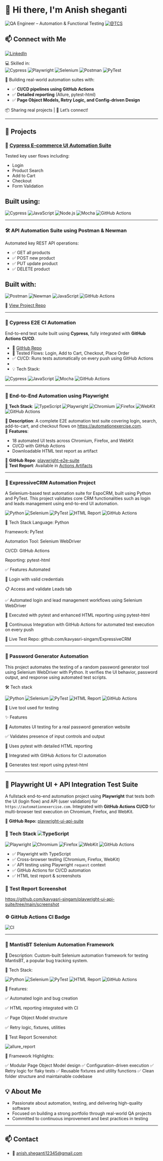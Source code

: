 # 👋 Hi there, I'm Anish sheganti


![QA Engineer – Automation & Functional Testing](https://img.shields.io/badge/QA%20Engineer–Automation%20%26%20Functional%20Testing-brightgreen?logo=testing-library&logoColor=white)
[![@TCS](https://img.shields.io/badge/@TCS-blue)](https://www.TCS.com/)



## 📫 Connect with Me

[![LinkedIn](https://img.shields.io/badge/-LinkedIn-?logo=linkedin&style=social)](https://www.linkedin.com/in/anishsheganti)









💻 Skilled in:  
![Cypress](https://img.shields.io/badge/Cypress-13.7.0-brightgreen?logo=cypress)
![Playwright](https://img.shields.io/badge/Playwright-1.43.1-blue?logo=playwright)
![Selenium](https://img.shields.io/badge/Selenium-4.20.0-brightgreen?logo=selenium)
![Postman](https://img.shields.io/badge/Postman-10.21-orange?logo=postman)
![PyTest](https://img.shields.io/badge/PyTest-8.1.1-yellow?logo=pytest)

🔧 Building real-world automation suites with:
- ✅ **CI/CD pipelines using GitHub Actions**
- ✅ **Detailed reporting** (Allure, pytest-html)
- ✅ **Page Object Models, Retry Logic, and Config-driven Design**

 📦 Sharing real projects | 🤝 Let’s connect!

---------------------------------------------

## 🔧 Projects

### 🧪 [Cypress E-commerce UI Automation Suite](https://github.com/kavyasri-singam/cypress-ecommerce-tests)
Tested key user flows including:
- Login  
- Product Search  
- Add to Cart  
- Checkout  
- Form Validation  

Built using:
--

![Cypress](https://img.shields.io/badge/Cypress-13.7.0-brightgreen?logo=cypress)
![JavaScript](https://img.shields.io/badge/JavaScript-ES6-yellow?logo=javascript)
![Node.js](https://img.shields.io/badge/Node.js-20.x-green?logo=node.js)
![Mocha](https://img.shields.io/badge/Mocha-10.2.0-brown?logo=mocha)
![GitHub Actions](https://img.shields.io/badge/CI-GitHub_Actions-blue?logo=github)


--------

###  🛠️ API Automation Suite using Postman & Newman  
Automated key REST API operations:
- ✅ GET all products  
- ✅ POST new product  
- ✅ PUT update product  
- ✅ DELETE product  


Built with:  
---

![Postman](https://img.shields.io/badge/Postman-10.21-orange?logo=postman)
![Newman](https://img.shields.io/badge/Newman-6.0.0-brightgreen?logo=newman)
![JavaScript](https://img.shields.io/badge/JavaScript-ES6-yellow?logo=javascript)
![GitHub Actions](https://img.shields.io/badge/CI-GitHub_Actions-blue?logo=github)


📂 [View Project Repo](https://github.com/kavyasri-singam/postman-api-tests)


-----------------------------------------------------------------------


### 🔹 Cypress E2E CI Automation

End-to-end test suite built using **Cypress**, fully integrated with **GitHub Actions CI/CD**.

- 🔗 [GitHub Repo](https://github.com/kavyasri-singam/cypress-e2e-ci)
- 🧪 Tested Flows: Login, Add to Cart, Checkout, Place Order
- ✅ CI/CD: Runs tests automatically on every push using GitHub Actions
- 
- 💡 Tech Stack: 

![Cypress](https://img.shields.io/badge/Cypress-13.7.0-brightgreen?logo=cypress)
![JavaScript](https://img.shields.io/badge/JavaScript-ES6-yellow?logo=javascript)
![Mocha](https://img.shields.io/badge/Mocha-10.2.0-brown?logo=mocha)
![GitHub Actions](https://img.shields.io/badge/CI-GitHub_Actions-blue?logo=github)


--------------------------------------------------------------------

### 🎯  End-to-End Automation using Playwright

🔹 **Tech Stack**:  ![TypeScript](https://img.shields.io/badge/TypeScript-5.4-blue?logo=typescript)
![Playwright](https://img.shields.io/npm/v/playwright.svg?logo=playwright)
![Chromium](https://img.shields.io/badge/Chromium-137.0.7151.27-blue?logo=google-chrome)
![Firefox](https://img.shields.io/badge/Firefox-137.0-blue?logo=firefoxbrowser)
![WebKit](https://img.shields.io/badge/WebKit-18.4-blue?logo=safari)
![GitHub Actions](https://img.shields.io/badge/CI-GitHub_Actions-blue?logo=github)

🔹 **Description**: A complete E2E automation test suite covering login, search, add-to-cart, and checkout flows on https://automationexercise.com.  
🔹 **Features**:
- 18 automated UI tests across Chromium, Firefox, and WebKit
- CI/CD with GitHub Actions
- Downloadable HTML test report as artifact

🔗 **GitHub Repo**: [playwright-e2e-suite](https://github.com/kavyasri-singam/playwright-e2e-suite)  
📘 **Test Report**: Available in [Actions Artifacts](https://github.com/kavyasri-singam/playwright-e2e-suite/actions)

-----------------------------

###  🚀 ExpressiveCRM Automation Project

A Selenium-based test automation suite for EspoCRM, built using Python and PyTest. This project validates core CRM functionalities such as login and leads management using end-to-end UI automation.

![Python](https://img.shields.io/badge/Python-3.11-blue?logo=python)
![Selenium](https://img.shields.io/badge/Selenium-4.20.0-brightgreen?logo=selenium)
![PyTest](https://img.shields.io/badge/PyTest-8.1.1-yellow?logo=pytest)
![HTML Report](https://img.shields.io/badge/Report-html-orange)
![GitHub Actions](https://img.shields.io/badge/CI-GitHub_Actions-blue?logo=github)

 
🔧 Tech Stack
Language: Python

Framework: PyTest

Automation Tool: Selenium WebDriver

CI/CD: GitHub Actions

Reporting: pytest-html

✅ Features Automated

🔐 Login with valid credentials

📋 Access and validate Leads tab

✅ Automated login and lead management workflows using Selenium WebDriver

🧪 Executed with pytest and enhanced HTML reporting using pytest-html

🔄 Continuous Integration with GitHub Actions for automated test execution on every push

🔗 Live Test Repo: github.com/kavyasri-singam/ExpressiveCRM

--------------------------------


###  🔐 Password Generator Automation

This project automates the testing of a random password generator tool using Selenium WebDriver with Python. It verifies the UI behavior, password output, and response using automated test scripts.

🛠️ Tech stack

![Python](https://img.shields.io/badge/Python-3.11-blue?logo=python)
![Selenium](https://img.shields.io/badge/Selenium-4.20.0-brightgreen?logo=selenium)
![PyTest](https://img.shields.io/badge/PyTest-8.1.1-yellow?logo=pytest)
![HTML Report](https://img.shields.io/badge/Report-html-orange)
![GitHub Actions](https://img.shields.io/badge/CI-GitHub_Actions-blue?logo=github)


🔗 Live tool used for testing

✨ Features

🚀 Automates UI testing for a real password generation website

✅ Validates presence of input controls and output

🧪 Uses pytest with detailed HTML reporting

🔄 Integrated with GitHub Actions for CI automation

📄 Generates test report using pytest-html


-----------------------------------------


## 🧪 Playwright UI + API Integration Test Suite

A fullstack end-to-end automation project using **Playwright** that tests both the UI (login flow) and API (user validation) for `https://automationexercise.com`. Integrated with **GitHub Actions CI/CD** for multi-browser test execution on Chromium, Firefox, and WebKit.

🔗 **GitHub Repo:**  [playwright-ui-api-suite](https://github.com/kavyasri-singam/playwright-ui-api-suite)


### 🚀 Tech Stack  ![TypeScript](https://img.shields.io/badge/TypeScript-5.4-blue?logo=typescript)
![Playwright](https://img.shields.io/npm/v/playwright.svg?logo=playwright)
![Chromium](https://img.shields.io/badge/Chromium-137.0.7151.27-blue?logo=google-chrome)
![Firefox](https://img.shields.io/badge/Firefox-137.0-blue?logo=firefoxbrowser)
![WebKit](https://img.shields.io/badge/WebKit-18.4-blue?logo=safari)
![GitHub Actions](https://img.shields.io/badge/CI-GitHub_Actions-blue?logo=github)


- ✅ Playwright with TypeScript
- ✅ Cross-browser testing (Chromium, Firefox, WebKit)
- ✅ API testing using Playwright `request` context
- ✅ GitHub Actions for CI/CD automation
- ✅ HTML test report & screenshots

### 📸 Test Report Screenshot

https://github.com/kavyasri-singam/playwright-ui-api-suite/tree/main/screenshot 


### ⚙️ GitHub Actions CI Badge

![CI](https://github.com/kavyasri-singam/playwright-ui-api-suite/actions/workflows/playwright.yml/badge.svg)

---

### 🐞 MantisBT Selenium Automation Framework

📌 Description:
Custom-built Selenium automation framework for testing MantisBT, a popular bug tracking system.

🔧 Tech Stack:

![Python](https://img.shields.io/badge/Python-3.11-blue?logo=python)
![Selenium](https://img.shields.io/badge/Selenium-4.20.0-brightgreen?logo=selenium)
![PyTest](https://img.shields.io/badge/PyTest-8.1.1-yellow?logo=pytest)
![HTML Report](https://img.shields.io/badge/Report-Allure-orange)
![GitHub Actions](https://img.shields.io/badge/CI-GitHub_Actions-blue?logo=github)


🧪 Features:

✅ Automated login and bug creation

✅ HTML reporting integrated with CI

✅ Page Object Model structure

✅ Retry logic, fixtures, utilities

📸 Test Report Screenshot:

![allure_report](https://github.com/user-attachments/assets/f5a55bc6-ec09-4264-b983-2ed11a903f4e)

🔧 Framework Highlights:

✅ Modular Page Object Model design
✅ Configuration-driven execution
✅ Retry logic for flaky tests
✅ Reusable fixtures and utility functions
✅ Clean folder structure and maintainable codebase




## 💡 About Me
- Passionate about automation, testing, and delivering high-quality software
- Focused on building a strong portfolio through real-world QA projects
- Committed to continuous improvement and best practices in testing

---

## 📫 Contact
- 📧 anish.sheganti12345@gmail.com

